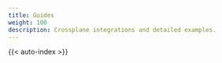 ```yaml
---
title: Guides
weight: 100
description: Crossplane integrations and detailed examples.
---
```


{{< auto-index >}}